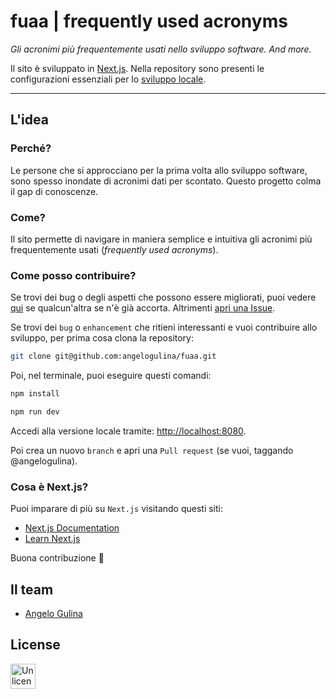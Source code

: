 # fuaa | frequently used acronyms

_Gli acronimi più frequentemente usati nello sviluppo software. And more._

Il sito è sviluppato in [Next.js](#cosa-è-nextjs). Nella repository sono presenti le configurazioni essenziali per lo [sviluppo locale](#come-posso-contribuire).

---

## L'idea

### Perché?

Le persone che si approcciano per la prima volta allo sviluppo software, sono spesso inondate di acronimi dati per scontato. Questo progetto colma il gap di conoscenze.

### Come?

Il sito permette di navigare in maniera semplice e intuitiva gli acronimi più frequentemente usati (_frequently used acronyms_).

### Come posso contribuire?

Se trovi dei bug o degli aspetti che possono essere migliorati, puoi vedere [qui](https://github.com/angelogulina/fuaa/labels/bug) se qualcun'altra se n'è già accorta.
Altrimenti [apri una Issue](https://github.com/angelogulina/fuaa/issues/new).

Se trovi dei `bug` o `enhancement` che ritieni interessanti e vuoi contribuire allo sviluppo,
per prima cosa clona la repository:

```bash
git clone git@github.com:angelogulina/fuaa.git
```

Poi, nel terminale, puoi eseguire questi comandi:

```bash
npm install

npm run dev
```

Accedi alla versione locale tramite: [http://localhost:8080](http://localhost:8080).

Poi crea un nuovo `branch` e apri una `Pull request` (se vuoi, taggando @angelogulina).

### Cosa è Next.js?

Puoi imparare di più su `Next.js` visitando questi siti:

- [Next.js Documentation](https://nextjs.org/docs)
- [Learn Next.js](https://nextjs.org/learn)

Buona contribuzione 🎉

## Il team

- [Angelo Gulina](https://gitlab.com/agulina)

## License

<a href="https://unlicense.org/"><img src="https://upload.wikimedia.org/wikipedia/commons/thumb/e/eb/PD-icon-black.svg/392px-PD-icon-black.svg.png?20170218184554" alt="Unlicense logo" width="40"/></a>
